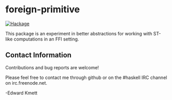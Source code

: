 foreign-primitive
=================

[![Hackage](https://img.shields.io/hackage/v/foreign-primitive.svg)](https://hackage.haskell.org/package/foreign-primitive)

This package is an experiment in better abstractions for working with ST-like computations in an FFI setting.

Contact Information
-------------------

Contributions and bug reports are welcome!

Please feel free to contact me through github or on the #haskell IRC channel on irc.freenode.net.

-Edward Kmett

